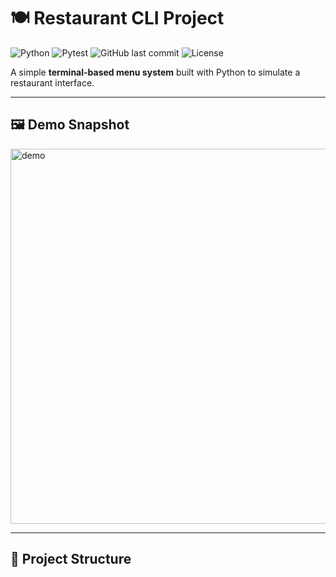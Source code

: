 # 🍽️ Restaurant CLI Project

![Python](https://img.shields.io/badge/Python-3.8%2B-blue.svg)
![Pytest](https://img.shields.io/badge/Testing-Pytest-green)
![GitHub last commit](https://img.shields.io/github/last-commit/joanita-cygnusX-1/restaurant_project)
![License](https://img.shields.io/badge/license-MIT-lightgrey)

A simple **terminal-based menu system** built with Python to simulate a restaurant interface.

---

## 🖼️ Demo Snapshot

<img src="https://raw.githubusercontent.com/joanita-cygnusX-1/restaurant_project/main/demo.gif" alt="demo" width="600"/>

---

## 📁 Project Structure

